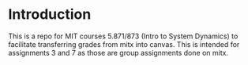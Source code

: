 # Introduction
This is a repo for MIT courses 5.871/873 (Intro to System Dynamics) to facilitate transferring grades from mitx into canvas. This is intended for assignments 3 and 7 as those are group assignments done on mitx.